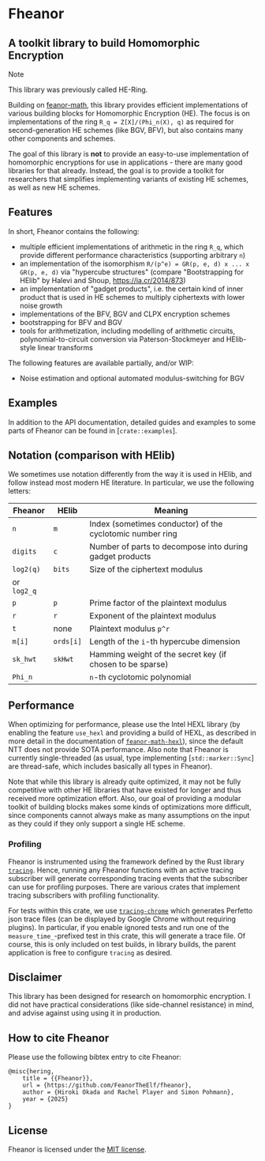 # Fheanor

## A toolkit library to build Homomorphic Encryption

> [!NOTE]
> This library was previously called HE-Ring.

Building on [feanor-math](https://crates.io/crates/feanor-math), this library provides efficient implementations of various building blocks for Homomorphic Encryption (HE).
The focus is on implementations of the ring `R_q = Z[X]/(Phi_n(X), q)` as required for second-generation HE schemes (like BGV, BFV), but also contains many other components and schemes.

The goal of this library is **not** to provide an easy-to-use implementation of homomorphic encryptions for use in applications - there are many good libraries for that already.
Instead, the goal is to provide a toolkit for researchers that simplifies implementing variants of existing HE schemes, as well as new HE schemes.

## Features

In short, Fheanor contains the following:
 - multiple efficient implementations of arithmetic in the ring `R_q`, which provide different performance characteristics (supporting arbitrary `n`)
 - an implementation of the isomorphism `R/(p^e) = GR(p, e, d) x ... x GR(p, e, d)` via "hypercube structures" (compare "Bootstrapping for HElib" by Halevi and Shoup, <https://ia.cr/2014/873>)
 - an implementation of "gadget products", i.e. the certain kind of inner product that is used in HE schemes to multiply ciphertexts with lower noise growth
 - implementations of the BFV, BGV and CLPX encryption schemes
 - bootstrapping for BFV and BGV
 - tools for arithmetization, including modelling of arithmetic circuits, polynomial-to-circuit conversion via Paterson-Stockmeyer and HElib-style linear transforms

The following features are available partially, and/or WIP:
 - Noise estimation and optional automated modulus-switching for BGV

## Examples

In addition to the API documentation, detailed guides and examples to some parts of Fheanor can be found in [`crate::examples`].

## Notation (comparison with HElib)

We sometimes use notation differently from the way it is used in HElib, and follow instead most modern HE literature.
In particular, we use the following letters:

| Fheanor     | HElib     | Meaning                                                   |
| ----------- | --------- | --------------------------------------------------------- |
| `n`         | `m`       | Index (sometimes conductor) of the cyclotomic number ring |
| `digits`    | `c`       | Number of parts to decompose into during gadget products  |
| `log2(q)`   | `bits`    | Size of the ciphertext modulus                            |
| or `log2_q` |           |                                                           |
| `p`         | `p`       | Prime factor of the plaintext modulus                     |
| `r`         | `r`       | Exponent of the plaintext modulus                         |
| `t`         | none      | Plaintext modulus `p^r`                                   |
| `m[i]`      | `ords[i]` | Length of the `i`-th hypercube dimension                  |
| `sk_hwt`    | `skHwt`   | Hamming weight of the secret key (if chosen to be sparse) |
| `Phi_n`     |           | `n`-th cyclotomic polynomial                              |

## Performance

When optimizing for performance, please use the Intel HEXL library (by enabling the feature `use_hexl` and providing a build of HEXL, as described in more detail in the documentation of [`feanor-math-hexl`](https://github.com/FeanorTheElf/feanor-math-hexl)), since the default NTT does not provide SOTA performance. Also note that Fheanor is currently single-threaded (as usual, type implementing [`std::marker::Sync`] are thread-safe, which includes basically all types in Fheanor).

Note that while this library is already quite optimized, it may not be fully competitive with other HE libraries that have existed for longer and thus received more optimization effort.
Also, our goal of providing a modular toolkit of building blocks makes some kinds of optimizations more difficult, since components cannot always make as many assumptions on the input as they could if they only support a single HE scheme.

### Profiling

Fheanor is instrumented using the framework defined by the Rust library [`tracing`](https://crates.io/crates/tracing).
Hence, running any Fheanor functions with an active tracing subscriber will generate corresponding tracing events that the subscriber can use for profiling purposes.
There are various crates that implement tracing subscribers with profiling functionality.

For tests within this crate, we use [`tracing-chrome`](https://crates.io/crates/tracing-chrome) which generates Perfetto json trace files (can be displayed by Google Chrome without requiring plugins).
In particular, if you enable ignored tests and run one of the  `measure_time_`-prefixed test in this crate, this will generate a trace file.
Of course, this is only included on test builds, in library builds, the parent application is free to configure `tracing` as desired.

## Disclaimer

This library has been designed for research on homomorphic encryption.
I did not have practical considerations (like side-channel resistance) in mind, and advise against using using it in production.

## How to cite Fheanor

Please use the following bibtex entry to cite Fheanor:
```text
@misc{hering,
    title = {{Fheanor}},
    url = {https://github.com/FeanorTheElf/fheanor},
    author = {Hiroki Okada and Rachel Player and Simon Pohmann},
    year = {2025}
}
```

## License

Fheanor is licensed under the [MIT license](https://choosealicense.com/licenses/mit/).